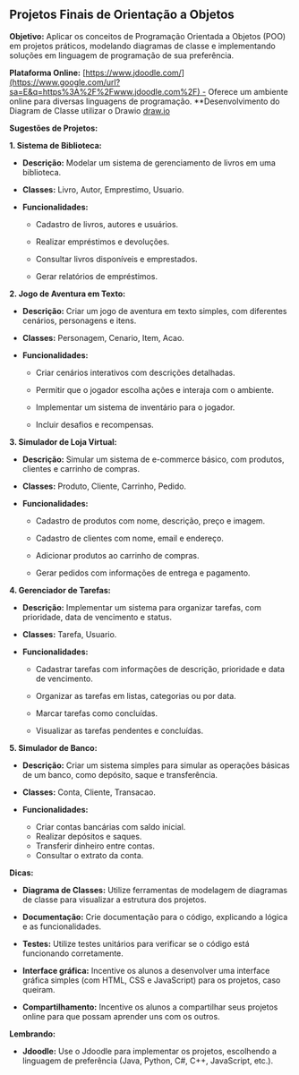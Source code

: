 ## Projetos Finais de Orientação a Objetos

**Objetivo:** Aplicar os conceitos de Programação Orientada a Objetos (POO) em projetos práticos, modelando diagramas de classe e implementando soluções em linguagem de programação de sua preferência.

**Plataforma Online:** [https://www.jdoodle.com/](https://www.google.com/url?sa=E&q=https%3A%2F%2Fwww.jdoodle.com%2F) - Oferece um ambiente online para diversas linguagens de programação.
**Desenvolvimento do Diagram de Classe utilizar o Drawio [draw.io](https://app.diagrams.net/)


**Sugestões de Projetos:**

**1. Sistema de Biblioteca:**

- **Descrição:** Modelar um sistema de gerenciamento de livros em uma biblioteca.
    
- **Classes:** Livro, Autor, Emprestimo, Usuario.
    
- **Funcionalidades:**
    
    - Cadastro de livros, autores e usuários.
        
    - Realizar empréstimos e devoluções.
        
    - Consultar livros disponíveis e emprestados.
        
    - Gerar relatórios de empréstimos.
        

**2. Jogo de Aventura em Texto:**

- **Descrição:** Criar um jogo de aventura em texto simples, com diferentes cenários, personagens e itens.
    
- **Classes:** Personagem, Cenario, Item, Acao.
    
- **Funcionalidades:**
    
    - Criar cenários interativos com descrições detalhadas.
        
    - Permitir que o jogador escolha ações e interaja com o ambiente.
        
    - Implementar um sistema de inventário para o jogador.
        
    - Incluir desafios e recompensas.
        

**3. Simulador de Loja Virtual:**

- **Descrição:** Simular um sistema de e-commerce básico, com produtos, clientes e carrinho de compras.
    
- **Classes:** Produto, Cliente, Carrinho, Pedido.
    
- **Funcionalidades:**
    
    - Cadastro de produtos com nome, descrição, preço e imagem.
        
    - Cadastro de clientes com nome, email e endereço.
        
    - Adicionar produtos ao carrinho de compras.
        
    - Gerar pedidos com informações de entrega e pagamento.
        

**4. Gerenciador de Tarefas:**

- **Descrição:** Implementar um sistema para organizar tarefas, com prioridade, data de vencimento e status.
    
- **Classes:** Tarefa, Usuario.
    
- **Funcionalidades:**
    
    - Cadastrar tarefas com informações de descrição, prioridade e data de vencimento.
        
    - Organizar as tarefas em listas, categorias ou por data.
        
    - Marcar tarefas como concluídas.
        
    - Visualizar as tarefas pendentes e concluídas.
        

**5. Simulador de Banco:**

- **Descrição:** Criar um sistema simples para simular as operações básicas de um banco, como depósito, saque e transferência.
    
- **Classes:** Conta, Cliente, Transacao.
    
- **Funcionalidades:**
    
    - Criar contas bancárias com saldo inicial.
    - Realizar depósitos e saques.
    - Transferir dinheiro entre contas.
    - Consultar o extrato da conta.


**Dicas:**

- **Diagrama de Classes:** Utilize ferramentas de modelagem de diagramas de classe para visualizar a estrutura dos projetos.
    
- **Documentação:** Crie documentação para o código, explicando a lógica e as funcionalidades.
    
- **Testes:** Utilize testes unitários para verificar se o código está funcionando corretamente.
    
- **Interface gráfica:** Incentive os alunos a desenvolver uma interface gráfica simples (com HTML, CSS e JavaScript) para os projetos, caso queiram.
    
- **Compartilhamento:** Incentive os alunos a compartilhar seus projetos online para que possam aprender uns com os outros.
    

**Lembrando:**

- **Jdoodle:** Use o Jdoodle para implementar os projetos, escolhendo a linguagem de preferência (Java, Python, C#, C++, JavaScript, etc.).